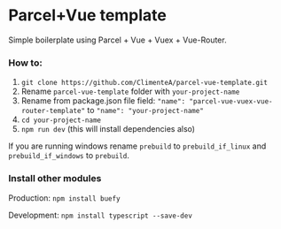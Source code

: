 # Parcel+Vue template

Simple boilerplate using Parcel + Vue + Vuex + Vue-Router.

### How to:

1. `git clone https://github.com/ClimenteA/parcel-vue-template.git`
3.  Rename `parcel-vue-template` folder with `your-project-name` 
4.  Rename from package.json file field: `"name": "parcel-vue-vuex-vue-router-template"` to `"name": "your-project-name"` 
5. `cd your-project-name`
6. `npm run dev` (this will install dependencies also)

If you are running windows rename `prebuild` to `prebuild_if_linux` and `prebuild_if_windows` to `prebuild`.


### Install other modules

Production: `npm install buefy`

Development: `npm install typescript --save-dev`


